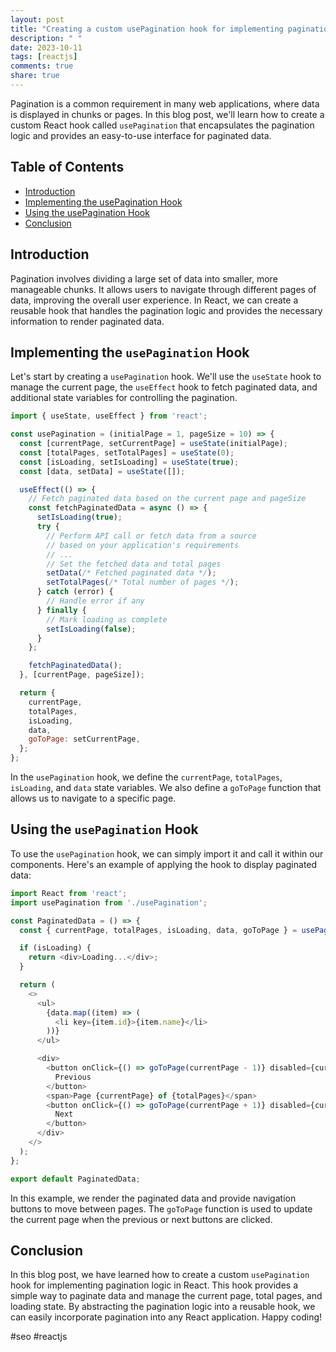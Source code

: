 ```yaml
---
layout: post
title: "Creating a custom usePagination hook for implementing pagination logic"
description: " "
date: 2023-10-11
tags: [reactjs]
comments: true
share: true
---
```


Pagination is a common requirement in many web applications, where data is displayed in chunks or pages. In this blog post, we'll learn how to create a custom React hook called `usePagination` that encapsulates the pagination logic and provides an easy-to-use interface for paginated data.

## Table of Contents
- [Introduction](#introduction)
- [Implementing the usePagination Hook](#implementing-the-usepagination-hook)
- [Using the usePagination Hook](#using-the-usepagination-hook)
- [Conclusion](#conclusion)

## Introduction

Pagination involves dividing a large set of data into smaller, more manageable chunks. It allows users to navigate through different pages of data, improving the overall user experience. In React, we can create a reusable hook that handles the pagination logic and provides the necessary information to render paginated data.

## Implementing the `usePagination` Hook

Let's start by creating a `usePagination` hook. We'll use the `useState` hook to manage the current page, the `useEffect` hook to fetch paginated data, and additional state variables for controlling the pagination.

```javascript
import { useState, useEffect } from 'react';

const usePagination = (initialPage = 1, pageSize = 10) => {
  const [currentPage, setCurrentPage] = useState(initialPage);
  const [totalPages, setTotalPages] = useState(0);
  const [isLoading, setIsLoading] = useState(true);
  const [data, setData] = useState([]);

  useEffect(() => {
    // Fetch paginated data based on the current page and pageSize
    const fetchPaginatedData = async () => {
      setIsLoading(true);
      try {
        // Perform API call or fetch data from a source
        // based on your application's requirements
        // ...
        // Set the fetched data and total pages
        setData(/* Fetched paginated data */);
        setTotalPages(/* Total number of pages */);
      } catch (error) {
        // Handle error if any
      } finally {
        // Mark loading as complete
        setIsLoading(false);
      }
    };

    fetchPaginatedData();
  }, [currentPage, pageSize]);

  return {
    currentPage,
    totalPages,
    isLoading,
    data,
    goToPage: setCurrentPage,
  };
};
```

In the `usePagination` hook, we define the `currentPage`, `totalPages`, `isLoading`, and `data` state variables. We also define a `goToPage` function that allows us to navigate to a specific page.

## Using the `usePagination` Hook

To use the `usePagination` hook, we can simply import it and call it within our components. Here's an example of applying the hook to display paginated data:

```javascript
import React from 'react';
import usePagination from './usePagination';

const PaginatedData = () => {
  const { currentPage, totalPages, isLoading, data, goToPage } = usePagination();

  if (isLoading) {
    return <div>Loading...</div>;
  }

  return (
    <>
      <ul>
        {data.map((item) => (
          <li key={item.id}>{item.name}</li>
        ))}
      </ul>

      <div>
        <button onClick={() => goToPage(currentPage - 1)} disabled={currentPage === 1}>
          Previous
        </button>
        <span>Page {currentPage} of {totalPages}</span>
        <button onClick={() => goToPage(currentPage + 1)} disabled={currentPage === totalPages}>
          Next
        </button>
      </div>
    </>
  );
};

export default PaginatedData;
```

In this example, we render the paginated data and provide navigation buttons to move between pages. The `goToPage` function is used to update the current page when the previous or next buttons are clicked.

## Conclusion

In this blog post, we have learned how to create a custom `usePagination` hook for implementing pagination logic in React. This hook provides a simple way to paginate data and manage the current page, total pages, and loading state. By abstracting the pagination logic into a reusable hook, we can easily incorporate pagination into any React application. Happy coding!

#seo #reactjs